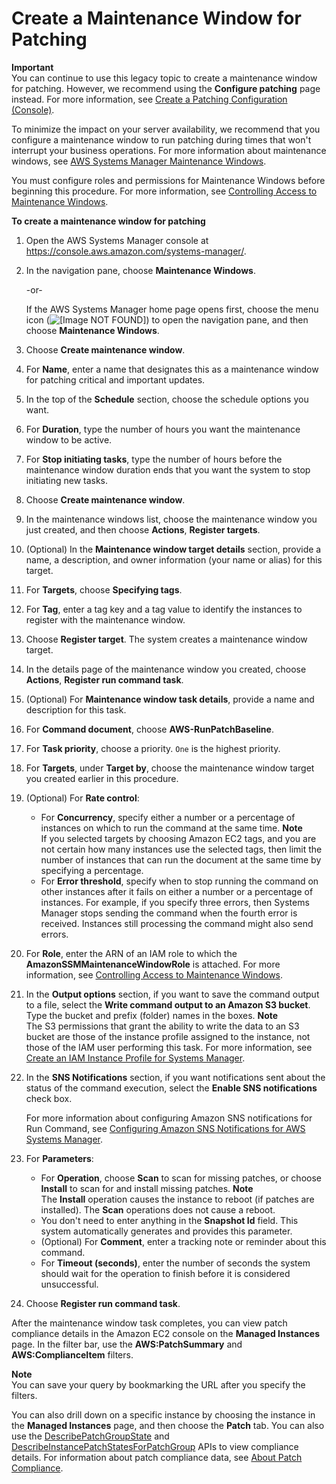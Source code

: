 # Create a Maintenance Window for Patching<a name="sysman-patch-mw-console"></a>

**Important**  
You can continue to use this legacy topic to create a maintenance window for patching\. However, we recommend using the **Configure patching** page instead\. For more information, see [Create a Patching Configuration \(Console\)](create-patching-configuration.md)\.

To minimize the impact on your server availability, we recommend that you configure a maintenance window to run patching during times that won't interrupt your business operations\. For more information about maintenance windows, see [AWS Systems Manager Maintenance Windows](systems-manager-maintenance.md)\.

You must configure roles and permissions for Maintenance Windows before beginning this procedure\. For more information, see [Controlling Access to Maintenance Windows](sysman-maintenance-permissions.md)\. 

**To create a maintenance window for patching**

1. Open the AWS Systems Manager console at [https://console\.aws\.amazon\.com/systems\-manager/](https://console.aws.amazon.com/systems-manager/)\.

1. In the navigation pane, choose **Maintenance Windows**\.

   \-or\-

   If the AWS Systems Manager home page opens first, choose the menu icon \(![\[Image NOT FOUND\]](http://docs.aws.amazon.com/systems-manager/latest/userguide/images/menu-icon-small.png)\) to open the navigation pane, and then choose **Maintenance Windows**\.

1. Choose **Create maintenance window**\.

1. For **Name**, enter a name that designates this as a maintenance window for patching critical and important updates\.

1. In the top of the **Schedule** section, choose the schedule options you want\.

1. For **Duration**, type the number of hours you want the maintenance window to be active\.

1. For **Stop initiating tasks**, type the number of hours before the maintenance window duration ends that you want the system to stop initiating new tasks\.

1. Choose **Create maintenance window**\.

1. In the maintenance windows list, choose the maintenance window you just created, and then choose **Actions**, **Register targets**\.

1. \(Optional\) In the **Maintenance window target details** section, provide a name, a description, and owner information \(your name or alias\) for this target\.

1. For **Targets**, choose **Specifying tags**\.

1. For **Tag**, enter a tag key and a tag value to identify the instances to register with the maintenance window\.

1. Choose **Register target**\. The system creates a maintenance window target\.

1. In the details page of the maintenance window you created, choose **Actions**, **Register run command task**\.

1. \(Optional\) For **Maintenance window task details**, provide a name and description for this task\.

1. For **Command document**, choose **AWS\-RunPatchBaseline**\.

1. For **Task priority**, choose a priority\. `One` is the highest priority\.

1. For **Targets**, under **Target by**, choose the maintenance window target you created earlier in this procedure\.

1. \(Optional\) For **Rate control**:
   + For **Concurrency**, specify either a number or a percentage of instances on which to run the command at the same time\.
**Note**  
If you selected targets by choosing Amazon EC2 tags, and you are not certain how many instances use the selected tags, then limit the number of instances that can run the document at the same time by specifying a percentage\.
   + For **Error threshold**, specify when to stop running the command on other instances after it fails on either a number or a percentage of instances\. For example, if you specify three errors, then Systems Manager stops sending the command when the fourth error is received\. Instances still processing the command might also send errors\.

1. For **Role**, enter the ARN of an IAM role to which the **AmazonSSMMaintenanceWindowRole** is attached\. For more information, see [Controlling Access to Maintenance Windows](sysman-maintenance-permissions.md)\.

1. In the **Output options** section, if you want to save the command output to a file, select the **Write command output to an Amazon S3 bucket**\. Type the bucket and prefix \(folder\) names in the boxes\.
**Note**  
The S3 permissions that grant the ability to write the data to an S3 bucket are those of the instance profile assigned to the instance, not those of the IAM user performing this task\. For more information, see [Create an IAM Instance Profile for Systems Manager](setup-instance-profile.md)\.

1. In the **SNS Notifications** section, if you want notifications sent about the status of the command execution, select the **Enable SNS notifications** check box\.

   For more information about configuring Amazon SNS notifications for Run Command, see [Configuring Amazon SNS Notifications for AWS Systems Manager](monitoring-sns-notifications.md)\.

1. For **Parameters**:
   + For **Operation**, choose **Scan** to scan for missing patches, or choose **Install** to scan for and install missing patches\.
**Note**  
The **Install** operation causes the instance to reboot \(if patches are installed\)\. The **Scan** operations does not cause a reboot\.
   + You don't need to enter anything in the **Snapshot Id** field\. This system automatically generates and provides this parameter\.
   + \(Optional\) For **Comment**, enter a tracking note or reminder about this command\.
   + For **Timeout \(seconds\)**, enter the number of seconds the system should wait for the operation to finish before it is considered unsuccessful\.

1. Choose **Register run command task**\.

After the maintenance window task completes, you can view patch compliance details in the Amazon EC2 console on the **Managed Instances** page\. In the filter bar, use the **AWS:PatchSummary** and **AWS:ComplianceItem** filters\. 

**Note**  
You can save your query by bookmarking the URL after you specify the filters\.

You can also drill down on a specific instance by choosing the instance in the **Managed Instances** page, and then choose the **Patch** tab\. You can also use the [DescribePatchGroupState](https://docs.aws.amazon.com/ssm/latest/APIReference/API_DescribePatchGroupState.html) and [DescribeInstancePatchStatesForPatchGroup](https://docs.aws.amazon.com/ssm/latest/APIReference/API_DescribeInstancePatchStatesForPatchGroup.html) APIs to view compliance details\. For information about patch compliance data, see [About Patch Compliance](sysman-compliance-about.md#sysman-compliance-monitor-patch)\.